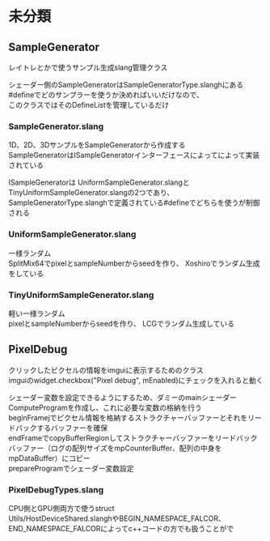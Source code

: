 # 未分類

## SampleGenerator
レイトレとかで使うサンプル生成slang管理クラス  

シェーダー側のSampleGeneratorはSampleGeneratorType.slanghにある#defineでどのサンプラーを使うか決めればいいだけなので、  
このクラスではそのDefineListを管理しているだけ  

### SampleGenerator.slang
1D、2D、3DサンプルをSampleGeneratorから作成する  
SampleGeneratorはISampleGeneratorインターフェースによってによって実装されている

ISampleGeneratorは
UniformSampleGenerator.slangとTinyUniformSampleGenerator.slangの2つであり、
SampleGeneratorType.slanghで定義されている#defineでどちらを使うが制御される  

### UniformSampleGenerator.slang
一様ランダム   
SplitMix64でpixelとsampleNumberからseedを作り、 
Xoshiroでランダム生成をしている  

### TinyUniformSampleGenerator.slang
軽い一様ランダム  
pixelとsampleNumberからseedを作り、 
LCGでランダム生成している  


## PixelDebug
クリックしたピクセルの情報をimguiに表示するためのクラス  
imguiのwidget.checkbox("Pixel debug", mEnabled)にチェックを入れると動く  

シェーダー変数を設定できるようにするため、ダミーのmainシェーダーComputeProgramを作成し、これに必要な変数の格納を行う  
beginFramejでピクセル情報を格納するストラクチャーバッファーとそれをリードバックするバッファーを確保  
endFrameでcopyBufferRegionしてストラクチャーバッファーをリードバックバッファー（ログの配列サイズをmpCounterBuffer、配列の中身をmpDataBuffer）にコピー  
prepareProgramでシェーダー変数設定

###   PixelDebugTypes.slang
CPU側とGPU側両方で使うstruct  
Utils/HostDeviceShared.slanghやBEGIN_NAMESPACE_FALCOR、END_NAMESPACE_FALCORによってc++コードの方でも扱うことがで
<!--stackedit_data:
eyJoaXN0b3J5IjpbMTUzOTg5ODA4OCwxNTA0Mzc3NjM4LDExNz
YxNTA4MjgsMjA5NzQyMzYxLDIwODY0MzUzNTgsMTQyNDA3OTU5
NiwtMTExMTU3MzI3OCwtNjA4MDA2MjIzLC0xOTI2NzYwNjYwLD
E1NzEyMTIwNDMsLTE5OTY4NDQ0NzksODcyNTg5MDE2LC0xOTA3
MTY1NzczLC01OTE5MzA2ODAsLTUxODA5MzI0OCwtMTk2MDEyNz
k2Niw5MTYwMjI3NDcsLTEwNjUzNjI0NTgsODY2NjkyOTQ2LC00
NDQ2OTE3NTBdfQ==
-->
